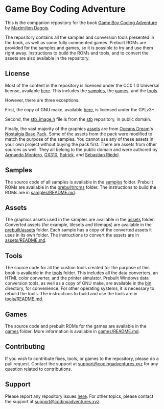# Game Boy Coding Adventure

This is the companion repository for the book [Game Boy Coding Adventure](https://mdagois.gumroad.com/l/CODQn) by [Maximilien Dagois](https://mdagois.gumroad.com/).

The repository contains all the samples and conversion tools presented in the book, as well as some fully commented games.
Prebuilt ROMs are provided for the samples and games, so it is possible to try and use them right away.
Instructions to build the ROMs and tools, and to convert the assets are also available in the repository.

## License

Most of the content in the repository is licensed under the CC0 1.0 Universal license, available [here](LICENSE.txt).
This includes the [samples](samples), the [games](games), and the [tools](tools).

However, there are three exceptions.

First, the copy of GNU make, available [here](bin/make.exe), is licensed under the GPLv3+.

Second, the [stb_image.h](tools/conv/third_party/stb_image.h) file is from the [stb](https://github.com/nothings/stb) repository, in public domain.

Finally, the vast majority of the graphics [assets](assets) are from [Oceans Dream](https://oceansdream.itch.io)'s [Nostalgia Base Pack](https://oceansdream.itch.io/nostalgia-pack).
Some of the assets from the pack were modified to match the purpose of the samples.
You cannot use any of these assets in your own project without buying the pack first.
There are assets from other sources as well.
They all belong to the public domain and were authored by [Armando Montero](https://opengameart.org/users/armm1998), [GX310](https://gx310.itch.io), [Patrick](https://opengameart.org/users/patvanmackelberg), and [Sebastian Riedel](https://opengameart.org/users/ba%C5%9Dto).

## Samples

The source code of all samples is available in the [samples](samples) folder.
Prebuilt ROMs are available in the [prebuilt/roms](prebuilt/roms) folder.
The instructions to build the ROMs are in [samples/README.md](samples/README.md).

## Assets

The graphics assets used in the samples are available in the [assets](assets) folder.
Converted assets (for example, tilesets and tilemaps) are available in the [prebuilt/assets](prebuilt/assets) folder.
Each sample has a copy of the converted assets it uses in its own folder.
The instructions to convert the assets are in [assets/README.md](assets/README.md).

## Tools

The source code for all the custom tools created for the purpose of this book is available in the [tools](tools) folder.
This includes all the data converters, an HTML color converter, and the printer simulator.
Prebuilt Windows data conversion tools, as well as a copy of GNU make, are available in the [bin](bin) directory, for convenience.
For other operating systems, it is necessary to rebuild the tools.
The instructions to build and use the tools are in [tools/README.md](tools/README.md).

## Games

The source code and prebuilt ROMs for the games are available in the [games](games) folder.
More information is available in [games/README.md](games/README.md).

## Contributing

If you wish to contribute fixes, tools, or games to the repository, please do a pull request.
Contact the support at support@codingadventures.xyz for any question related to contributions.

## Support

Please report any repository issues [here](https://github.com/mdagois/gca/issues).
For other topics, please contact the support at support@codingadventures.xyz.

